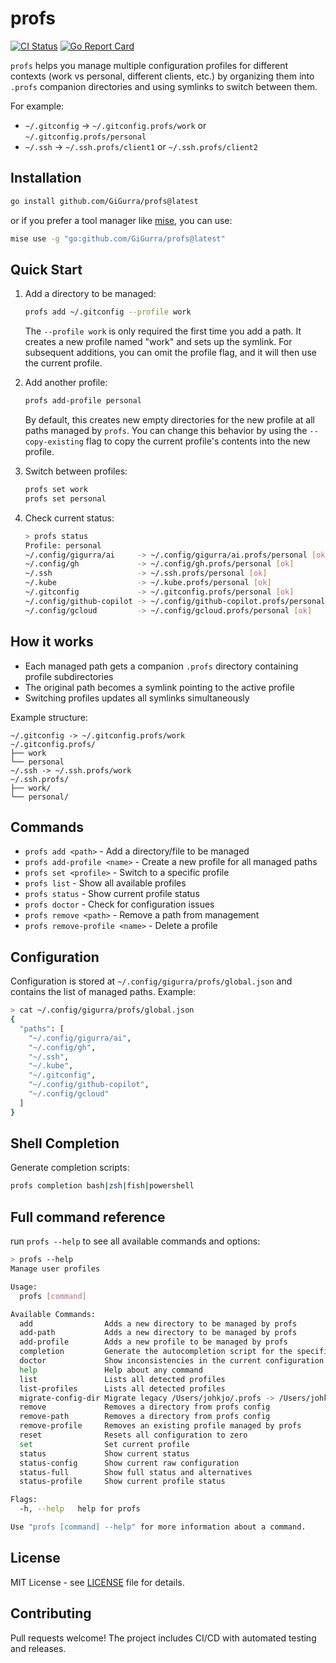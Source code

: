 # profs

[![CI Status](https://github.com/GiGurra/profs/actions/workflows/ci.yml/badge.svg)](https://github.com/GiGurra/profs/actions/workflows/ci.yml)
[![Go Report Card](https://goreportcard.com/badge/github.com/GiGurra/profs)](https://goreportcard.com/report/github.com/GiGurra/profs)

`profs` helps you manage multiple configuration profiles for different contexts (work vs personal, different clients,
etc.) by organizing them into `.profs` companion directories and using symlinks to switch between them.

For example:

- `~/.gitconfig` → `~/.gitconfig.profs/work` or `~/.gitconfig.profs/personal`
- `~/.ssh` → `~/.ssh.profs/client1` or `~/.ssh.profs/client2`

## Installation

```bash
go install github.com/GiGurra/profs@latest
```

or if you prefer a tool manager like [mise](https://github.com/jdx/mise), you can use:

```bash
mise use -g "go:github.com/GiGurra/profs@latest"
```

## Quick Start

1. Add a directory to be managed:
   ```bash
   profs add ~/.gitconfig --profile work
   ```
   The `--profile work` is only required the first time you add a path.
   It creates a new profile named "work" and sets up the symlink. For subsequent additions,
   you can omit the profile flag, and it will then use the current profile.

2. Add another profile:
   ```bash
   profs add-profile personal
   ```
   By default, this creates new empty directories for the new profile at all paths managed by `profs`.
   You can change this behavior by using the `--copy-existing` flag to copy the current profile's 
   contents into the new profile.

3. Switch between profiles:
   ```bash
   profs set work
   profs set personal
   ```

4. Check current status:
   ```bash
   > profs status
   Profile: personal
   ~/.config/gigurra/ai     -> ~/.config/gigurra/ai.profs/personal [ok]
   ~/.config/gh             -> ~/.config/gh.profs/personal [ok]
   ~/.ssh                   -> ~/.ssh.profs/personal [ok]
   ~/.kube                  -> ~/.kube.profs/personal [ok]
   ~/.gitconfig             -> ~/.gitconfig.profs/personal [ok]
   ~/.config/github-copilot -> ~/.config/github-copilot.profs/personal [ok]
   ~/.config/gcloud         -> ~/.config/gcloud.profs/personal [ok]
   ```

## How it works

- Each managed path gets a companion `.profs` directory containing profile subdirectories
- The original path becomes a symlink pointing to the active profile
- Switching profiles updates all symlinks simultaneously

Example structure:

```
~/.gitconfig -> ~/.gitconfig.profs/work
~/.gitconfig.profs/
├── work
└── personal
~/.ssh -> ~/.ssh.profs/work
~/.ssh.profs/
├── work/
└── personal/
```

## Commands

- `profs add <path>` - Add a directory/file to be managed
- `profs add-profile <name>` - Create a new profile for all managed paths
- `profs set <profile>` - Switch to a specific profile
- `profs list` - Show all available profiles
- `profs status` - Show current profile status
- `profs doctor` - Check for configuration issues
- `profs remove <path>` - Remove a path from management
- `profs remove-profile <name>` - Delete a profile

## Configuration

Configuration is stored at `~/.config/gigurra/profs/global.json` and contains the list of managed paths.
Example:
```bash
> cat ~/.config/gigurra/profs/global.json
{
  "paths": [
    "~/.config/gigurra/ai",
    "~/.config/gh",
    "~/.ssh",
    "~/.kube",
    "~/.gitconfig",
    "~/.config/github-copilot",
    "~/.config/gcloud"
  ]
}
```

## Shell Completion

Generate completion scripts:

```bash
profs completion bash|zsh|fish|powershell
```

## Full command reference

run `profs --help` to see all available commands and options:

```bash
> profs --help
Manage user profiles

Usage:
  profs [command]

Available Commands:
  add                Adds a new directory to be managed by profs
  add-path           Adds a new directory to be managed by profs
  add-profile        Adds a new profile to be managed by profs
  completion         Generate the autocompletion script for the specified shell
  doctor             Show inconsistencies in the current configuration
  help               Help about any command
  list               Lists all detected profiles
  list-profiles      Lists all detected profiles
  migrate-config-dir Migrate legacy /Users/johkjo/.profs -> /Users/johkjo/.config/gigurra/profs
  remove             Removes a directory from profs config
  remove-path        Removes a directory from profs config
  remove-profile     Removes an existing profile managed by profs
  reset              Resets all configuration to zero
  set                Set current profile
  status             Show current status
  status-config      Show current raw configuration
  status-full        Show full status and alternatives
  status-profile     Show current profile status

Flags:
  -h, --help   help for profs

Use "profs [command] --help" for more information about a command.
```

## License

MIT License - see [LICENSE](LICENSE) file for details.

## Contributing

Pull requests welcome! The project includes CI/CD with automated testing and releases.
